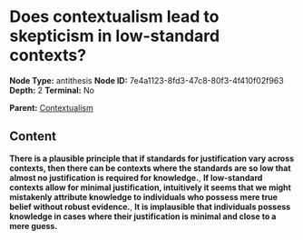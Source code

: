 # Does contextualism lead to skepticism in low-standard contexts?

**Node Type:** antithesis
**Node ID:** 7e4a1123-8fd3-47c8-80f3-4f410f02f963
**Depth:** 2
**Terminal:** No

**Parent:** [Contextualism](contextualism.md)

## Content

**There is a plausible principle that if standards for justification vary across contexts, then there can be contexts where the standards are so low that almost no justification is required for knowledge.**, **If low-standard contexts allow for minimal justification, intuitively it seems that we might mistakenly attribute knowledge to individuals who possess mere true belief without robust evidence.**, **It is implausible that individuals possess knowledge in cases where their justification is minimal and close to a mere guess.**
